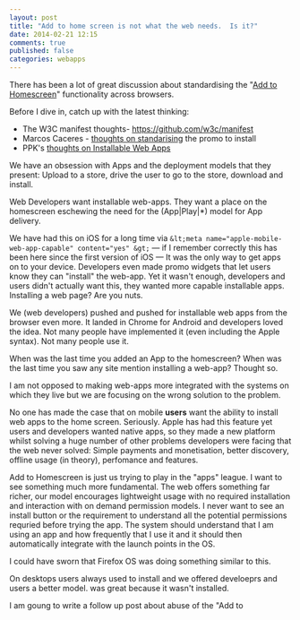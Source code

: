 ```yaml
---
layout: post
title: "Add to home screen is not what the web needs.  Is it?"
date: 2014-02-21 12:15
comments: true
published: false
categories: webapps
---
```


There has been a lot of great discussion about standardising the "[Add to Homescreen](https://developers.google.com/chrome/mobile/docs/installtohomescreen)" functionality across browsers.

Before I dive in, catch up with the latest thinking:

*  The W3C manifest thoughts- https://github.com/w3c/manifest
*  Marcos Caceres - [thoughts on standarising](https://twitter.com/marcosc/status/436522185641824256) the promo to install
*  PPK's [thoughts on Installable Web Apps](http://www.quirksmode.org/blog/archives/2014/02/installable_web.html)

We have an obsession with Apps and the deployment models that they present:  Upload to a store, drive the user to go to the store, download and install.

Web Developers want installable web-apps.  They want a place on the homescreen eschewing the need for the (App|Play|*) model for App delivery.

We have had this on iOS for a long time via `&lt;meta name="apple-mobile-web-app-capable" content="yes" &gt;` &mdash; if I remember correctly this has been here since the first version of iOS &mdash; It was the only way to get apps on to your device.  Developers even made promo widgets that let users know they can "install" the web-app.  Yet it wasn't enough, developers and users didn't actually want this, they wanted more capable installable apps.  Installing a web page?  Are you nuts.

We (web developers) pushed and pushed for installable web apps from the browser even more.  It landed in Chrome for Android and developers loved the idea.  Not many people have implemented it (even including the Apple syntax).  Not many people use it.  

When was the last time you added an App to the homescreen?  When was the last time you saw any site mention installing a web-app?  Thought so.

I am not opposed to making web-apps more integrated with the systems on which they live but we are focusing on the wrong solution to the problem.  

No one has made the case that on mobile **users** want the ability to install web apps to the home screen.  Seriously.  Apple has had this feature yet users and developers wanted native apps, so they made a new platform whilst solving a huge number of other problems developers were facing that the web never solved:  Simple payments and monetisation, better discovery, offline usage (in theory), perfomance and features.

Add to Homescreen is just us trying to play in the "apps" league.  I want to see something much more fundamental.  The web offers something far richer, our model encourages lightweight usage with no required installation and interaction with on demand permission models.  I never want to see an install button or the requirement to understand all the potential permissions requried before trying the app. The system should understand that I am using an app and how frequently that I use it and it should then automatically integrate with the launch points in the OS.  

I could have sworn that Firefox OS was doing something similar to this.

On desktops users always used to install and we offered develoeprs and users a better model.  was great because it wasn't installed.  

I am goung to write a follow up post about abuse of the "Add to 
